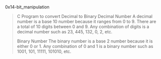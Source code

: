 0x14-bit_manipulation
> C Program to convert Decimal to Binary Decimal Number A decimal number is a base 10 number because it ranges from 0 to 9. There are a total of 10 digits between 0 and 9. Any combination of digits is a decimal number such as 23, 445, 132, 0, 2, etc.
>
> Binary Number The binary number is a base 2 number because it is either 0 or 1. Any combination of 0 and 1 is a binary number such as 1001, 101, 11111, 101010, etc.
